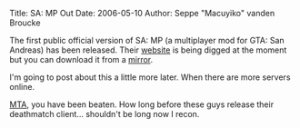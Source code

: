 Title: SA: MP Out
Date: 2006-05-10
Author: Seppe "Macuyiko" vanden Broucke

The first public official version of SA: MP (a multiplayer mod for GTA: San Andreas) has been released. Their [website](http://www.sa-mp.com/) is being digged at the moment but you can download it from a [mirror](http://www.sa-mp.net/).
I'm going to post about this a little more later. When there are more servers online.
[MTA](http://www.mtavc.com/), you have been beaten. How long before these guys release their deathmatch client... shouldn't be long now I recon.